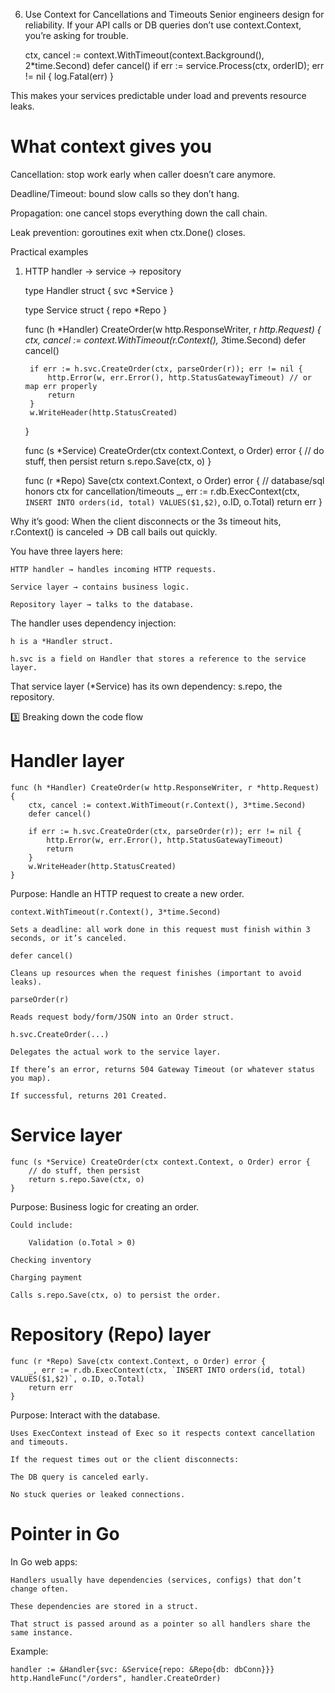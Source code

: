 6. Use Context for Cancellations and Timeouts
Senior engineers design for reliability. If your API calls or DB queries don’t use context.Context, you’re asking for trouble.

    ctx, cancel := context.WithTimeout(context.Background(), 2*time.Second)
    defer cancel()
    if err := service.Process(ctx, orderID); err != nil {
        log.Fatal(err)
    }

This makes your services predictable under load and prevents resource leaks.

# What context gives you
Cancellation: stop work early when caller doesn’t care anymore.

Deadline/Timeout: bound slow calls so they don’t hang.

Propagation: one cancel stops everything down the call chain.

Leak prevention: goroutines exit when ctx.Done() closes.


Practical examples
1) HTTP handler → service → repository
    
    type Handler struct {
            svc *Service
        }

    type Service struct {
            repo *Repo
        }

    func (h *Handler) CreateOrder(w http.ResponseWriter, r *http.Request) {
        ctx, cancel := context.WithTimeout(r.Context(), 3*time.Second)
        defer cancel()

        if err := h.svc.CreateOrder(ctx, parseOrder(r)); err != nil {
            http.Error(w, err.Error(), http.StatusGatewayTimeout) // or map err properly
            return
        }
        w.WriteHeader(http.StatusCreated)
    }

    func (s *Service) CreateOrder(ctx context.Context, o Order) error {
        // do stuff, then persist
        return s.repo.Save(ctx, o)
    }

    func (r *Repo) Save(ctx context.Context, o Order) error {
        // database/sql honors ctx for cancellation/timeouts
        _, err := r.db.ExecContext(ctx, `INSERT INTO orders(id, total) VALUES($1,$2)`, o.ID, o.Total)
        return err
    }

Why it’s good: When the client disconnects or the 3s timeout hits, r.Context() is canceled → DB call bails out quickly.

You have three layers here:

    HTTP handler → handles incoming HTTP requests.

    Service layer → contains business logic.

    Repository layer → talks to the database.

The handler uses dependency injection:

    h is a *Handler struct.

    h.svc is a field on Handler that stores a reference to the service layer.

That service layer (*Service) has its own dependency: s.repo, the repository.


3️⃣ Breaking down the code flow

# Handler layer

    func (h *Handler) CreateOrder(w http.ResponseWriter, r *http.Request) {
        ctx, cancel := context.WithTimeout(r.Context(), 3*time.Second)
        defer cancel()

        if err := h.svc.CreateOrder(ctx, parseOrder(r)); err != nil {
            http.Error(w, err.Error(), http.StatusGatewayTimeout)
            return
        }
        w.WriteHeader(http.StatusCreated)
    }

Purpose: Handle an HTTP request to create a new order.

    context.WithTimeout(r.Context(), 3*time.Second)

    Sets a deadline: all work done in this request must finish within 3 seconds, or it’s canceled.

    defer cancel()

    Cleans up resources when the request finishes (important to avoid leaks).

    parseOrder(r)

    Reads request body/form/JSON into an Order struct.

    h.svc.CreateOrder(...)

    Delegates the actual work to the service layer.

    If there’s an error, returns 504 Gateway Timeout (or whatever status you map).

    If successful, returns 201 Created.

# Service layer

    func (s *Service) CreateOrder(ctx context.Context, o Order) error {
        // do stuff, then persist
        return s.repo.Save(ctx, o)
    }

Purpose: Business logic for creating an order.

    Could include:

        Validation (o.Total > 0)

    Checking inventory

    Charging payment

    Calls s.repo.Save(ctx, o) to persist the order.

# Repository (Repo) layer

    func (r *Repo) Save(ctx context.Context, o Order) error {
        _, err := r.db.ExecContext(ctx, `INSERT INTO orders(id, total) VALUES($1,$2)`, o.ID, o.Total)
        return err
    }
Purpose: Interact with the database.

    Uses ExecContext instead of Exec so it respects context cancellation and timeouts.

    If the request times out or the client disconnects:

    The DB query is canceled early.

    No stuck queries or leaked connections.


# Pointer in Go

In Go web apps:

    Handlers usually have dependencies (services, configs) that don’t change often.

    These dependencies are stored in a struct.

    That struct is passed around as a pointer so all handlers share the same instance.

Example:


    handler := &Handler{svc: &Service{repo: &Repo{db: dbConn}}}
    http.HandleFunc("/orders", handler.CreateOrder)